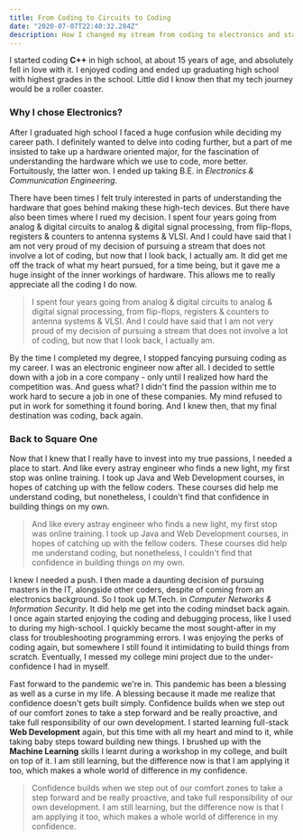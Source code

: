 ```yaml
---
title: From Coding to Circuits to Coding 
date: "2020-07-07T22:40:32.284Z"
description: How I changed my stream from coding to electronics and started coding again.
---
```


I started coding **C++** in high school, at about 15 years of age, and absolutely fell in love with
 it. I enjoyed coding and ended up graduating high school with highest grades in the school. Little
 did I know then that my tech journey would be a roller coaster.

### Why I chose Electronics?

After I graduated high school I faced a huge confusion while deciding my career path. I definitely 
wanted to delve into coding further, but a part of me insisted to take up a hardware oriented 
major, for the fascination of understanding the hardware which we use to code, more better. 
Fortuitously, the latter won. I ended up taking B.E. in _Electronics &amp; Communication 
Engineering_.

There have been times I felt truly interested in parts of understanding the hardware that goes 
behind making these high-tech devices. But there have also been times where I rued my decision. I 
spent four years going from analog &amp; digital circuits to analog &amp; digital signal 
processing, from flip-flops, registers &amp; counters to antenna systems &amp; VLSI. And I could 
have said that I am not very proud of my decision of pursuing a stream that does not involve a lot 
of coding, but now that I look back, I actually am. It did get me off the track of what my heart 
pursued, for a time being, but it gave me a huge insight of the inner workings of hardware. This 
allows me to really appreciate all the coding I do now.

> I spent four years going from analog &amp; digital circuits to analog &amp; digital signal 
> processing, from flip-flops, registers &amp; counters to antenna systems &amp; VLSI. And I could 
> have said that I am not very proud of my decision of pursuing a stream that does not involve a lot 
> of coding, but now that I look back, I actually am.

By the time I completed my degree, I stopped fancying pursuing coding as my career. I was an 
electronic engineer now after all. I decided to settle down with a job in a core company - only 
until I realized how hard the competition was. And guess what? I didn&#39;t find the passion within
 me to work hard to secure a job in one of these companies. My mind refused to put in work for 
something it found boring. And I knew then, that my final destination was coding, back again.

### Back to Square One

Now that I knew that I really have to invest into my true passions, I needed a place to start. And
 like every astray engineer who finds a new light, my first stop was online training. I took up 
Java and Web Development courses, in hopes of catching up with the fellow coders. These courses did
 help me understand coding, but nonetheless, I couldn&#39;t find that confidence in building things
 on my own.

> And like every astray engineer who finds a new light, my first stop was online training. I took 
> up Java and Web Development courses, in hopes of catching up with the fellow coders. These 
> courses did help me understand coding, but nonetheless, I couldn&#39;t find that confidence in 
> building things on my own.

I knew I needed a push. I then made a daunting decision of pursuing masters in the IT, alongside 
other coders, despite of coming from an electronics background. So I took up M.Tech. in _Computer 
Networks &amp; Information Security_. It did help me get into the coding mindset back again. I once
 again started enjoying the coding and debugging process, like I used to during my high-school. I 
quickly became the most sought-after in my class for troubleshooting programming errors. I was 
enjoying the perks of coding again, but somewhere I still found it intimidating to build things 
from scratch. Eventually, I messed my college mini project due to the under-confidence I had in 
myself.

Fast forward to the pandemic we&#39;re in. This pandemic has been a blessing as well as a curse in 
my life. A blessing because it made me realize that confidence doesn&#39;t gets built simply. 
Confidence builds when we step out of our comfort zones to take a step forward and be really 
proactive, and take full responsibility of our own development. I started learning full-stack **Web
 Development** again, but this time with all my heart and mind to it, while taking baby steps 
toward building new things. I brushed up with the **Machine Learning** skills I learnt during a 
workshop in my college, and built on top of it. I am still learning, but the difference now is that
 I am applying it too, which makes a whole world of difference in my confidence.

> Confidence builds when we step out of our comfort zones to take a step forward and be really 
> proactive, and take full responsibility of our own development. I am still learning, but the 
> difference now is that I am applying it too, which makes a whole world of difference in my 
> confidence.